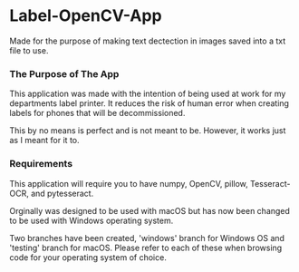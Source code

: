 # Label-OpenCV-App
Made for the purpose of making text dectection in images saved into a txt file to use.


### The Purpose of The App

This application was made with the intention of being used at work for my departments label printer. It reduces the risk of human error when creating labels for phones that will be decommissioned. 

This by no means is perfect and is not meant to be. However, it works just as I meant for it to.

### Requirements

This application will require you to have numpy, OpenCV, pillow, Tesseract-OCR, and pytesseract.

Orginally was designed to be used with macOS but has now been changed to be used with Windows operating system.

Two branches have been created, 'windows' branch for Windows OS and 'testing' branch for macOS. Please refer to each of these when browsing code for your operating system of choice.

